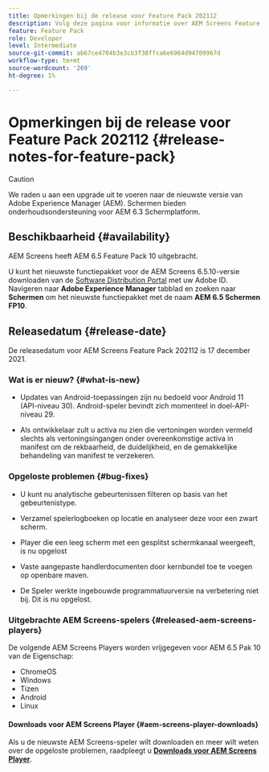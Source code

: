 ```yaml
---
title: Opmerkingen bij de release voor Feature Pack 202112
description: Volg deze pagina voor informatie over AEM Screens Feature Pack 202112 uitgebracht op 6 december 2021.
feature: Feature Pack
role: Developer
level: Intermediate
source-git-commit: ab67ce4704b3e3cb3f38ffca6e6964d94709967d
workflow-type: tm+mt
source-wordcount: '269'
ht-degree: 1%

---
```



# Opmerkingen bij de release voor Feature Pack 202112 {#release-notes-for-feature-pack}

>[!CAUTION]
>We raden u aan een upgrade uit te voeren naar de nieuwste versie van Adobe Experience Manager (AEM). Schermen bieden onderhoudsondersteuning voor AEM 6.3 Schermplatform.

## Beschikbaarheid {#availability}

AEM Screens heeft AEM 6.5 Feature Pack 10 uitgebracht.

U kunt het nieuwste functiepakket voor de AEM Screens 6.5.10-versie downloaden van de [Software Distribution Portal](https://experience.adobe.com/#/downloads/content/software-distribution/en/aem.html) met uw Adobe ID. Navigeren naar **Adobe Experience Manager** tabblad en zoeken naar **Schermen** om het nieuwste functiepakket met de naam **AEM 6.5 Schermen FP10**.

## Releasedatum {#release-date}

De releasedatum voor AEM Screens Feature Pack 202112 is 17 december 2021.

### Wat is er nieuw? {#what-is-new}

* Updates van Android-toepassingen zijn nu bedoeld voor Android 11 (API-niveau 30). Android-speler bevindt zich momenteel in doel-API-niveau 29.

* Als ontwikkelaar zult u activa nu zien die vertoningen worden vermeld slechts als vertoningsingangen onder overeenkomstige activa in manifest om de rekbaarheid, de duidelijkheid, en de gemakkelijke behandeling van manifest te verzekeren.

### Opgeloste problemen {#bug-fixes}

* U kunt nu analytische gebeurtenissen filteren op basis van het gebeurtenistype.

* Verzamel spelerlogboeken op locatie en analyseer deze voor een zwart scherm.

* Player die een leeg scherm met een gesplitst schermkanaal weergeeft, is nu opgelost

* Vaste aangepaste handlerdocumenten door kernbundel toe te voegen op openbare maven.

* De Speler werkte ingebouwde programmatuurversie na verbetering niet bij. Dit is nu opgelost.


### Uitgebrachte AEM Screens-spelers {#released-aem-screens-players}

De volgende AEM Screens Players worden vrijgegeven voor AEM 6.5 Pak 10 van de Eigenschap:

* ChromeOS
* Windows
* Tizen
* Android
* Linux

#### Downloads voor AEM Screens Player  {#aem-screens-player-downloads}

Als u de nieuwste AEM Screens-speler wilt downloaden en meer wilt weten over de opgeloste problemen, raadpleegt u **[Downloads voor AEM Screens Player](https://download.macromedia.com/screens/index.html)**.
